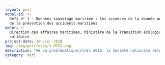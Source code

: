 ```yaml
---
layout: post
modal-id: >-
  Défi n° 1 - Données sauvetage maritime : les sciences de la donnée au service
  de la prévention des accidents maritimes
owner: >-
  Direction des affaires maritimes, Ministère de la Transition écologique et
  solidaire
project-date: Janvier 2018
img: /img/portfolio/1_MTES.png
description: "## La problématique\n\nEn 2016, la Société nationale de\nsauvetage en mer (SNSM), coordonnée par les Centres régionaux opérationnels de\nsurveillance et de sauvetage (CROSS), a procédé à 5519 interventions et porté\nsecours à 8077 personnes, dont 74% en mer. Son activité étant en croissance, le\nsauvetage en mer a été déclaré Grande cause nationale 2017 par le gouvernement.\nToutefois, la SNSM et un certain nombre d’acteurs partagent un sentiment de\nrégression dans la connaissance de l’accidentologie en mer alors même que les\ntechniques de traitement de l’information progressent et que plusieurs sources d’information\npourraient être mobilisées et utilement croisées (INVS, SDIS, DDTM…).\n\n## Le défi : Valoriser les données des acteurs de la sécurité maritime pour identifier et prévenir les situations à risques\n\nUn défi en deux étapes :\n\n* Identifier les profils et situations à l'origine des accidents avec la datascience (données des CROSS et auprès des bénévoles de la SNSM)\n* Mettre en place une communauté apprenante pour transmettre aux responsables métiers, dans le ministère et au-delà, les savoirs acquis lors de la première étape et définir des actions de prévention.\n\nEn fonction des situations à risques pour tout ou partie des usagers identifiés grâce à ce projet, des campagnes de communication ou d'information plus ciblées pourront être mises en place afin de fournir aux plaisanciers des informations plus spécifiques et les inciter à une plus grande vigilance.\n\n*Ce projet s’inspire de [celui mis en\nplace par la ville de New York](http://nationaluasi.com/dru/2014%20Presentations/FDNY_FireCast_UASI_2014-5-22.pdf) pour optimiser l’intervention de\nses services d’inspection grâce au machine learning.*\n\n## 2 entrepreneur•neuse•s recherché•e•s\n\n* EIG1 : **DATA SCIENCE** : expérience dans : accompagnement d'entreprises ou d'administrations autour de projets liés à l’utilisation de leurs données, maîtrise d'outils d’analyse de données (R, Python).\n* EIG2 : **UX DESIGN, DATAVISUALISATION** : expérience dans : accompagnement d'entreprises ou d'administrations dans des démarches de design de service.\n\n*Petit plus pour les 2 EIG : expérience dans le secteur associatif (vulgarisation scientifique, formations sur la littératie des données), contribution à des projets open source.*\n\n*L'équipe EIG sera intégrée au cœur du service ministériel en charge de la politique de sécurité maritime et de coordination de la recherche et du sauvetage en mer.*\n\n## Vos mentors : Laurence Matringe et Renaud Perin\n\n![Photo des mentors, Laurence Matringe et Renaud Perin](/img/portfolio/1_datasauvetage2.JPG)\n\n**Laurence Matringe** est chargée de mission transformation\nnumérique et adjointe à la sous-directrice\_«\_activités maritimes\_»\nau sein de la direction des affaires maritimes du Ministère de la Transition écologique et solidaire.\n\nElle a participé en équipe à plusieurs hackathons publics (Cour des Comptes,\nMinistère des affaires étrangères) et remporté celui sur la biodiversité\norganisé par le ministère de la Transition écologique avec le projet\nInvasiv'alerte. A ce titre elle participe au réseau Greentech des start-up dont\nles projets innovants concourent à la transition écologique.\n\n**Renaud Perin** est chargé de mission sécurité des navires et analyse accident\nà la mission de la navigation de plaisance de la direction des affaires\nmaritimes. C’est un expert en prévention des risques pour la filière du\nnautisme. Il anime l’observatoire du SNOSAN qui regroupe en interministériel\nles administrations en charge du sauvetage maritime.\n\n*« De multiples acteurs interviennent en matière de sauvetage\nmaritime,\_ un enjeu dont l’importance a\nété reconnue via l'attribution du label [Grande Cause Nationale 2017.](http://www.gouvernement.fr/label-grande-cause-nationale-2017-deux-associations-de-sauvetage-en-mer-designees)*\n\n*Ils se sont regroupés au sein d'un observatoire, le SNOSAN, pour mettre en commun\nleurs données riches et diverses et proposer aux décideurs les mesures de\nprévention adaptées. Un travail de fond a été mené en interministériel grâce à\nRenaud Perin pour fournir aux EIG les données nécessaires.*\n\n***Le programme des EIG va nous permettre de mieux les exploiter grâce à l'apport\ndes sciences de la donnée et aux échanges avec les experts de terrain.***\n\n*Via le design de service, nous voulons ensuite présenter aux usagers de la mer\nconcernés les informations qui leur seront les plus utiles et les plus\nparlantes pour leur faire prendre conscience du risque et prévenir les accidents. Un des enjeux est aussi de\ncroiser les savoirs faire et les cultures d'équipes expertes et des EIG qui apporteront une méthode et un regard neufs et ouverts, dans\nun esprit de complémentarité.*\n\n\\*\\*\\*Nous avons hâte d'apprendre avec et au contact des EIG et de montrer ensemble\nque l'on peut faire autrement des politiques publiques grâce à l’exploitation\ndes données et au numérique. \\**»*\n\n## **[Postuler au défi Données sauvetage maritime ](https://framaforms.org/candidature-entrepreneurs-dinteret-general-promotion-2-1501592391)**\n\nEn savoir plus sur le défi >> LIEN PRESENTATION"
category: defi
---
```

















